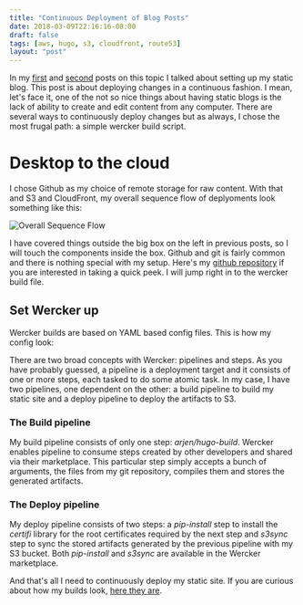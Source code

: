 ```yaml
---
title: "Continuous Deployment of Blog Posts"
date: 2018-03-09T22:16:16-08:00
draft: false
tags: [aws, hugo, s3, cloudfront, route53]
layout: "post"
---
```


In my [first](https://aniotaofthought.com/posts/static-website-with-hugo-s3-cloudfront-and-route53/) and [second](https://aniotaofthought.com/posts/invalidating-cache-static-website-s3-cloudfront/) posts on this topic I talked about setting up my static blog. This post is about deploying changes in a continuous fashion. I mean, let's face it, one of the not so nice things about having static blogs is the lack of ability to create and edit content from any computer. There are several ways to continuously deploy changes but as always, I chose the most frugal path: a simple wercker build script.

# Desktop to the cloud
I chose Github as my choice of remote storage for raw content. With that and S3 and CloudFront, my overall sequence flow of deplyoments look something like this:

![Overall Sequence Flow](/images/blog_cd.png)

I have covered things outside the big box on the left in previous posts, so I will touch the components inside the box. Github and git is fairly common and there is nothing special with my setup. Here's my [github repository](https://github.com/adeydas/aniotaofthought.com) if you are interested in taking a quick peek. I will jump right in to the wercker build file.

## Set Wercker up
Wercker builds are based on YAML based config files. This is how my config look:

<script src="https://gist.github.com/adeydas/6e82468c8a617bfaa0172a518e51ab37.js"></script>

There are two broad concepts with Wercker: pipelines and steps. As you have probably guessed, a pipeline is a deployment target and it consists of one or more steps, each tasked to do some atomic task. In my case, I have two pipelines, one dependent on the other: a build pipeline to build my static site and a deploy pipeline to deploy the artifacts to S3.

### The Build pipeline
My build pipeline consists of only one step: *arjen/hugo-build*. Wercker enables pipeline to consume steps created by other developers and shared via their marketplace. This particular step simply accepts a bunch of arguments, the files from my git repository, compiles them and stores the generated artifacts.

### The Deploy pipeline
My deploy pipeline consists of two steps: a *pip-install* step to install the *certifi* library for the root certificates required by the next step and *s3sync* step to sync the stored artifacts generated by the previous pipeline with my S3 bucket. Both *pip-install* and *s3sync* are available in the Wercker marketplace.

And that's all I need to continuously deploy my static site. If you are curious about how my builds look, [here they are](https://app.wercker.com/adeydas/aniotaofthought.com/runs).